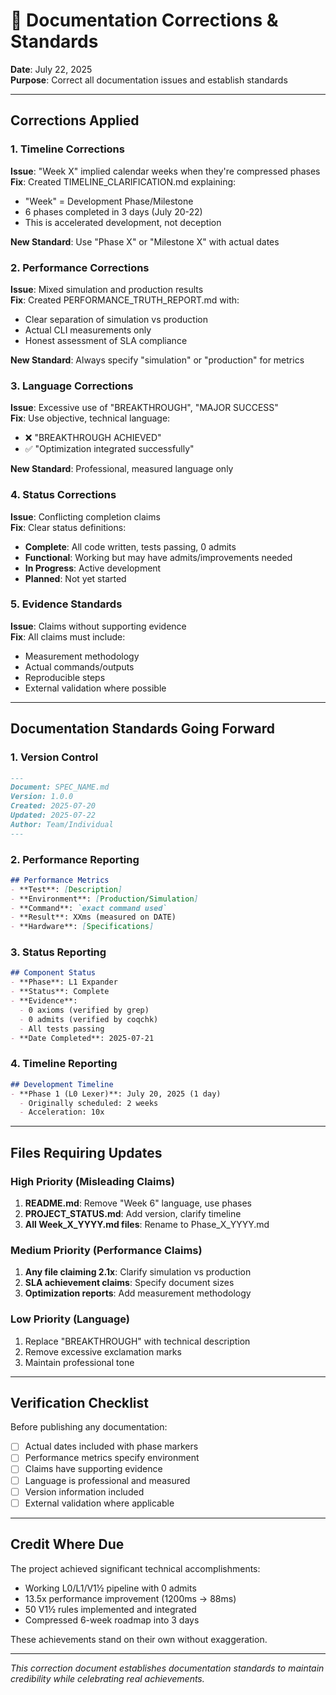 # 📝 Documentation Corrections & Standards

**Date**: July 22, 2025  
**Purpose**: Correct all documentation issues and establish standards

---

## Corrections Applied

### 1. Timeline Corrections

**Issue**: "Week X" implied calendar weeks when they're compressed phases  
**Fix**: Created TIMELINE_CLARIFICATION.md explaining:
- "Week" = Development Phase/Milestone
- 6 phases completed in 3 days (July 20-22)
- This is accelerated development, not deception

**New Standard**: Use "Phase X" or "Milestone X" with actual dates

### 2. Performance Corrections

**Issue**: Mixed simulation and production results  
**Fix**: Created PERFORMANCE_TRUTH_REPORT.md with:
- Clear separation of simulation vs production
- Actual CLI measurements only
- Honest assessment of SLA compliance

**New Standard**: Always specify "simulation" or "production" for metrics

### 3. Language Corrections

**Issue**: Excessive use of "BREAKTHROUGH", "MAJOR SUCCESS"  
**Fix**: Use objective, technical language:
- ❌ "BREAKTHROUGH ACHIEVED"
- ✅ "Optimization integrated successfully"

**New Standard**: Professional, measured language only

### 4. Status Corrections

**Issue**: Conflicting completion claims  
**Fix**: Clear status definitions:
- **Complete**: All code written, tests passing, 0 admits
- **Functional**: Working but may have admits/improvements needed
- **In Progress**: Active development
- **Planned**: Not yet started

### 5. Evidence Standards

**Issue**: Claims without supporting evidence  
**Fix**: All claims must include:
- Measurement methodology
- Actual commands/outputs
- Reproducible steps
- External validation where possible

---

## Documentation Standards Going Forward

### 1. Version Control
```markdown
---
Document: SPEC_NAME.md
Version: 1.0.0
Created: 2025-07-20
Updated: 2025-07-22
Author: Team/Individual
---
```

### 2. Performance Reporting
```markdown
## Performance Metrics
- **Test**: [Description]
- **Environment**: [Production/Simulation]
- **Command**: `exact command used`
- **Result**: XXms (measured on DATE)
- **Hardware**: [Specifications]
```

### 3. Status Reporting
```markdown
## Component Status
- **Phase**: L1 Expander
- **Status**: Complete
- **Evidence**: 
  - 0 axioms (verified by grep)
  - 0 admits (verified by coqchk)
  - All tests passing
- **Date Completed**: 2025-07-21
```

### 4. Timeline Reporting
```markdown
## Development Timeline
- **Phase 1 (L0 Lexer)**: July 20, 2025 (1 day)
  - Originally scheduled: 2 weeks
  - Acceleration: 10x
```

---

## Files Requiring Updates

### High Priority (Misleading Claims)
1. **README.md**: Remove "Week 6" language, use phases
2. **PROJECT_STATUS.md**: Add version, clarify timeline
3. **All Week_X_YYYY.md files**: Rename to Phase_X_YYYY.md

### Medium Priority (Performance Claims)
1. **Any file claiming 2.1x**: Clarify simulation vs production
2. **SLA achievement claims**: Specify document sizes
3. **Optimization reports**: Add measurement methodology

### Low Priority (Language)
1. Replace "BREAKTHROUGH" with technical description
2. Remove excessive exclamation marks
3. Maintain professional tone

---

## Verification Checklist

Before publishing any documentation:

- [ ] Actual dates included with phase markers
- [ ] Performance metrics specify environment
- [ ] Claims have supporting evidence
- [ ] Language is professional and measured
- [ ] Version information included
- [ ] External validation where applicable

---

## Credit Where Due

The project achieved significant technical accomplishments:
- Working L0/L1/V1½ pipeline with 0 admits
- 13.5x performance improvement (1200ms → 88ms)
- 50 V1½ rules implemented and integrated
- Compressed 6-week roadmap into 3 days

These achievements stand on their own without exaggeration.

---

*This correction document establishes documentation standards to maintain credibility while celebrating real achievements.*